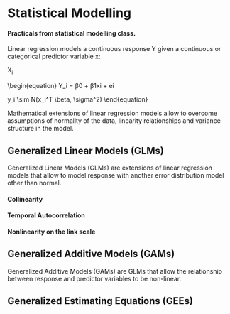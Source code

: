 # Statistical Modelling

#### Practicals from statistical modelling class.

Linear regression models a continuous response Y given a continuous or categorical predictor variable x:

X<sub>i</sub>

\begin{equation}
Y_i = β0 + β1xi + ei 

y_i \sim N(x_i^T \beta, \sigma^2) 
\end{equation}

Mathematical extensions of linear regression models allow to overcome assumptions of normality of the data, linearity relationships and variance structure in the model.


## Generalized Linear Models (GLMs)

Generalized Linear Models (GLMs) are extensions of linear regression models that allow to model response with another error distribution model other than normal.

#### Collinearity

#### Temporal Autocorrelation

#### Nonlinearity on the link scale 



## Generalized Additive Models (GAMs)

Generalized Additive Models (GAMs) are GLMs that allow the relationship between response and predictor variables to be non-linear.

## Generalized Estimating Equations (GEEs)
